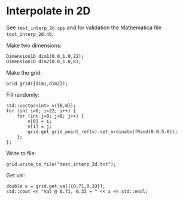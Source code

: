 # Interpolate in 2D

See `test_interp_2d.cpp` and for validation the Mathematica file `test_interp_2d.nb`.

Make two dimensions:
```
Dimension1D dim1(0.0,1.0,22);
Dimension1D dim2(0.0,1.0,8);
```

Make the grid:
```
Grid grid({dim1,dim2});
```

Fill randomly:
```
std::vector<int> v({0,0});
for (int i=0; i<22; i++) {
	for (int j=0; j<8; j++) {
		v[0] = i;
		v[1] = j;
		grid.get_grid_point_ref(v).set_ordinate(fRand(0.0,5.0));
	};
};
```

Write to file:
```
grid.write_to_file("test_interp_2d.txt");
```

Get val:
```
double x = grid.get_val({0.71,0.33});
std::cout << "Val @ 0.71, 0.33 = " << x << std::endl;
```